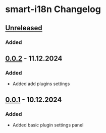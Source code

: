 <!-- Keep a Changelog guide -> https://keepachangelog.com -->

# smart-i18n Changelog

## [Unreleased]
### Added

## [0.0.2] - 11.12.2024
### Added
- Added add plugins settings

## [0.0.1] - 10.12.2024
### Added
- Added basic plugin settings panel

[Unreleased]: https://github.com/firus-v/smart-i18n/compare/v0.0.2...HEAD
[0.0.2]: https://github.com/firus-v/smart-i18n/releases/tag/v0.0.2
[0.0.1]: https://github.com/firus-v/smart-i18n/releases/tag/v0.0.1